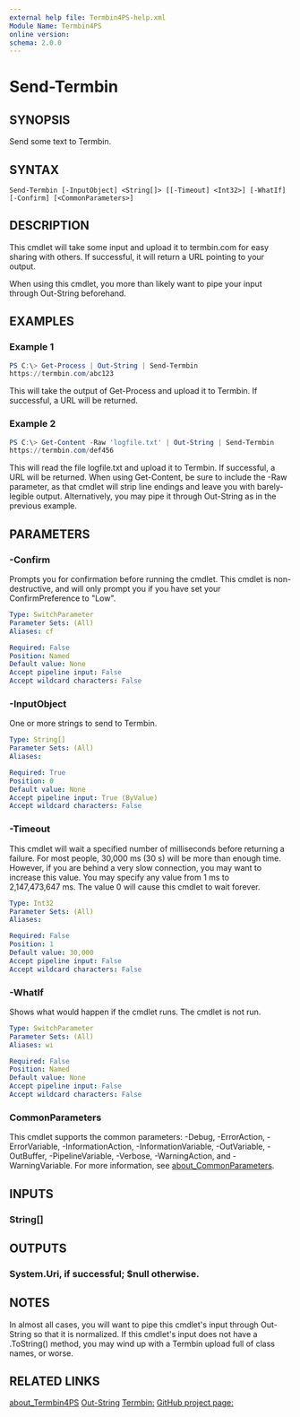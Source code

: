 ```yaml
---
external help file: Termbin4PS-help.xml
Module Name: Termbin4PS
online version:
schema: 2.0.0
---
```


# Send-Termbin

## SYNOPSIS
Send some text to Termbin.

## SYNTAX

```
Send-Termbin [-InputObject] <String[]> [[-Timeout] <Int32>] [-WhatIf] [-Confirm] [<CommonParameters>]
```

## DESCRIPTION
This cmdlet will take some input and upload it to termbin.com for easy sharing with others.  If successful, it will return a URL pointing to your output.

When using this cmdlet, you more than likely want to pipe your input through Out-String beforehand.

## EXAMPLES

### Example 1
```powershell
PS C:\> Get-Process | Out-String | Send-Termbin
https://termbin.com/abc123
```

This will take the output of Get-Process and upload it to Termbin.  If successful, a URL will be returned.

### Example 2
```powershell
PS C:\> Get-Content -Raw 'logfile.txt' | Out-String | Send-Termbin
https://termbin.com/def456
```

This will read the file logfile.txt and upload it to Termbin.  If successful, a URL will be returned.  When using Get-Content, be sure to include the -Raw parameter, as that cmdlet will strip line endings and leave you with barely-legible output.  Alternatively, you may pipe it through Out-String as in the previous example.

## PARAMETERS

### -Confirm
Prompts you for confirmation before running the cmdlet.  This cmdlet is non-destructive, and will only prompt you if you have set your ConfirmPreference to "Low".

```yaml
Type: SwitchParameter
Parameter Sets: (All)
Aliases: cf

Required: False
Position: Named
Default value: None
Accept pipeline input: False
Accept wildcard characters: False
```

### -InputObject
One or more strings to send to Termbin.

```yaml
Type: String[]
Parameter Sets: (All)
Aliases:

Required: True
Position: 0
Default value: None
Accept pipeline input: True (ByValue)
Accept wildcard characters: False
```

### -Timeout
This cmdlet will wait a specified number of milliseconds before returning a failure.  For most people, 30,000 ms (30 s) will be more than enough time.  However, if you are behind a very slow connection, you may want to increase this value.  You may specify any value from 1 ms to 2,147,473,647 ms.  The value 0 will cause this cmdlet to wait forever.

```yaml
Type: Int32
Parameter Sets: (All)
Aliases:

Required: False
Position: 1
Default value: 30,000
Accept pipeline input: False
Accept wildcard characters: False
```

### -WhatIf
Shows what would happen if the cmdlet runs.
The cmdlet is not run.

```yaml
Type: SwitchParameter
Parameter Sets: (All)
Aliases: wi

Required: False
Position: Named
Default value: None
Accept pipeline input: False
Accept wildcard characters: False
```

### CommonParameters
This cmdlet supports the common parameters: -Debug, -ErrorAction, -ErrorVariable, -InformationAction, -InformationVariable, -OutVariable, -OutBuffer, -PipelineVariable, -Verbose, -WarningAction, and -WarningVariable. For more information, see [about_CommonParameters](http://go.microsoft.com/fwlink/?LinkID=113216).

## INPUTS

### String[]
## OUTPUTS

### System.Uri, if successful;  $null otherwise.
## NOTES
In almost all cases, you will want to pipe this cmdlet's input through Out-String so that it is normalized.  If this cmdlet's input does not have a .ToString() method, you may wind up with a Termbin upload full of class names, or worse.

## RELATED LINKS
[about_Termbin4PS](about_Termbin4PS)
[Out-String](Out-String)
[Termbin:](https://termbin.com)
[GitHub project page:](https://github.com/rhymeswithmogul/Termbin4PS/)